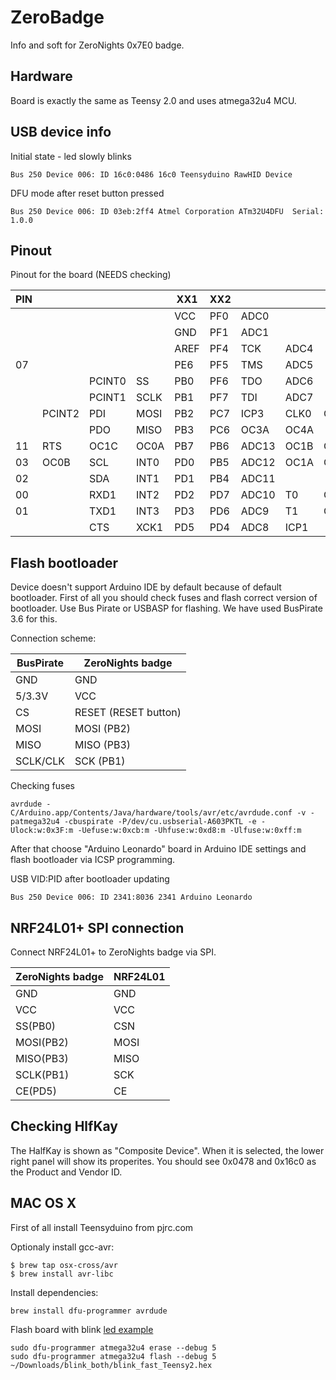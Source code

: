 # ZeroBadge
Info and soft for ZeroNights 0x7E0 badge.

## Hardware
Board is exactly the same as Teensy 2.0 and uses atmega32u4 MCU.

## USB device info

Initial state - led slowly blinks
```
Bus 250 Device 006: ID 16c0:0486 16c0 Teensyduino RawHID Device
```

DFU mode after reset button pressed
```
Bus 250 Device 006: ID 03eb:2ff4 Atmel Corporation ATm32U4DFU  Serial: 1.0.0
```

## Pinout

Pinout for the board (NEEDS checking)

|PIN|   |   |   |XX1|XX2|   |   |   |PIN|
|---|---|---|---|---|---|---|---|---|---|
|   |   |   |   |VCC | PF0|ADC0|  |   | A5|
|   |   |   |   |GND | PF1|ADC1|  |   | A4|
|   |   |   |   |AREF| PF4|TCK|ADC4| | A3|
|07 |   |   |   |PE6 | PF5|TMS|ADC5| | A2|
|   |   |PCINT0|SS |PB0 | PF6|TDO|ADC6| | A1|
|   |   |PCINT1|SCLK|PB1| PF7|TDI|ADC7| | A0|
|   |PCINT2|PDI|MOSI|PB2|PC7|ICP3|CLK0|OC4A|13|
|   |   |PDO|MISO|PB3|PC6|OC3A|OC4A||05|
|11 |RTS|OC1C|OC0A|PB7|PB6|ADC13|OC1B|OC4B| 10|
|03 |OC0B|SCL|INT0|PD0|PB5|ADC12|OC1A|OC4B| 09
|02 |   |SDA|INT1|PD1|PB4|ADC11|   |   | 08|
|00 |   |RXD1|INT2|PD2|PD7|ADC10|T0|OC4D| 06|
|01 |   |TXD1|INT3|PD3|PD6|ADC9|T1|OC4D| 12|
|   |   |CTS|XCK1|PD5|PD4|ADC8|ICP1|   | 04|

## Flash bootloader

Device doesn't support Arduino IDE by default because of default bootloader. First of all you should check fuses and flash correct version of bootloader. Use Bus Pirate or USBASP for flashing.
We have used BusPirate 3.6 for this.

Connection scheme:

|BusPirate|ZeroNights badge|
|---|---|
|GND|GND|
|5/3.3V|VCC|
|CS|RESET (RESET button)|
|MOSI|MOSI (PB2)|
|MISO|MISO (PB3)|
|SCLK/CLK|SCK (PB1)|

Checking fuses
```
avrdude -C/Arduino.app/Contents/Java/hardware/tools/avr/etc/avrdude.conf -v -patmega32u4 -cbuspirate -P/dev/cu.usbserial-A603PKTL -e -Ulock:w:0x3F:m -Uefuse:w:0xcb:m -Uhfuse:w:0xd8:m -Ulfuse:w:0xff:m
```

After that choose "Arduino Leonardo" board in Arduino IDE settings and flash bootloader via ICSP programming.

USB VID:PID after bootloader updating
```
Bus 250 Device 006: ID 2341:8036 2341 Arduino Leonardo
```

## NRF24L01+ SPI connection

Connect NRF24L01+ to ZeroNights badge via SPI.

|ZeroNights badge|NRF24L01|
|---|---|
|GND|GND|
|VCC|VCC|
|SS(PB0)|CSN|
|MOSI(PB2)|MOSI|
|MISO(PB3)|MISO|
|SCLK(PB1)|SCK|
|CE(PD5)|CE|

## Checking HlfKay

The HalfKay is shown as "Composite Device". When it is selected, the lower right panel will show its properites. You should see 0x0478 and 0x16c0 as the Product and Vendor ID.


## MAC OS X

First of all install Teensyduino from pjrc.com

Optionaly install gcc-avr:
```
$ brew tap osx-cross/avr
$ brew install avr-libc
```

Install dependencies:
```
brew install dfu-programmer avrdude
```

Flash board with blink [led example](https://www.pjrc.com/teensy/blink_both.zip)
```
sudo dfu-programmer atmega32u4 erase --debug 5
sudo dfu-programmer atmega32u4 flash --debug 5 ~/Downloads/blink_both/blink_fast_Teensy2.hex
```
